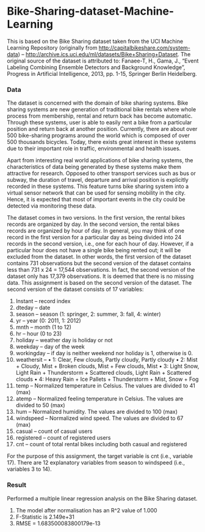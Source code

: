 # Bike-Sharing-dataset-Machine-Learning

This is based on the Bike Sharing dataset taken from the UCI Machine Learning
Repository (originally from http://capitalbikeshare.com/system-data) –
http://archive.ics.uci.edu/ml/datasets/Bike+Sharing+Dataset.
The original source of the dataset is attributed to:
Fanaee-T, H., Gama, J., “Event Labeling Combining Ensemble Detectors and
Background Knowledge”, Progress in Artificial Intelligence, 2013, pp. 1-15, Springer
Berlin Heidelberg.

### Data 

The dataset is concerned with the domain of bike sharing systems. Bike sharing systems are
new generation of traditional bike rentals where whole process from membership, rental and
return back has become automatic. Through these systems, user is able to easily rent a bike
from a particular position and return back at another position. Currently, there are about over
500 bike-sharing programs around the world which is composed of over 500 thousands
bicycles. Today, there exists great interest in these systems due to their important role in
traffic, environmental and health issues.

Apart from interesting real world applications of bike sharing systems, the characteristics of
data being generated by these systems make them attractive for research. Opposed to other
transport services such as bus or subway, the duration of travel, departure and arrival position
is explicitly recorded in these systems. This feature turns bike sharing system into a virtual
sensor network that can be used for sensing mobility in the city. Hence, it is expected that
most of important events in the city could be detected via monitoring these data.

The dataset comes in two versions. In the first version, the rental bikes records are organized
by day. In the second version, the rental bikes records are organized by hour of day. In
general, you may think of one record in the first version for a particular day as being divided
into 24 records in the second version, i.e., one for each hour of day. However, if a particular
hour does not have a single bike being rented out; it will be excluded from the dataset. In
other words, the first version of the dataset contains 731 observations but the second version
of the dataset contains less than 731 x 24 = 17,544 observations. In fact, the second version of
the dataset only has 17,379 observations. It is deemed that there is no missing data. This
assignment is based on the second version of the dataset.
The second version of the dataset consists of 17 variables:
1. Instant – record index
2. dteday – date
3. season – season (1: springer, 2: summer, 3: fall, 4: winter)
4. yr – year (0: 2011, 1: 2012)
5. mnth – month (1 to 12)
6. hr – hour (0 to 23)
7. holiday – weather day is holiday or not
8. weekday – day of the week
9. workingday – if day is neither weekend nor holiday is 1, otherwise is 0.
10. weathersit –
• 1: Clear, Few clouds, Partly cloudy, Partly cloudy
• 2: Mist + Cloudy, Mist + Broken clouds, Mist + Few clouds, Mist
• 3: Light Snow, Light Rain + Thunderstorm + Scattered clouds, Light Rain + Scattered clouds
• 4: Heavy Rain + Ice Pallets + Thunderstorm + Mist, Snow + Fog
11. temp – Normalized temperature in Celsius. The values are divided to 41 (max)
12. atemp – Normalized feeling temperature in Celsius. The values are divided to 50 (max)
13. hum – Normalized humidity. The values are divided to 100 (max)
14. windspeed – Normalized wind speed. The values are divided to 67 (max)
15. casual – count of casual users
16. registered – count of registered users
17. cnt – count of total rental bikes including both casual and registered

For the purpose of this assignment, the target variable is cnt (i.e., variable 17). There are 12
explanatory variables from season to windspeed (i.e., variables 3 to 14).

### Result

Performed a multiple linear regression analysis on the Bike Sharing dataset.
1. The model after normalisation has an R^2 value of 1.000
2. F-Statistic is 2.149e+31
3. RMSE = 1.683500083800179e-13
